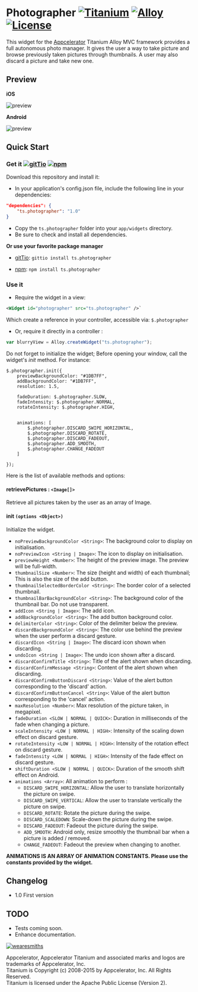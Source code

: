 # Photographer [![Titanium](http://www-static.appcelerator.com/badges/titanium-git-badge-sq.png)](http://www.appcelerator.com/titanium/) [![Alloy](http://www-static.appcelerator.com/badges/alloy-git-badge-sq.png)](http://www.appcelerator.com/alloy/) [![License](http://img.shields.io/badge/license-Apache%202.0-blue.svg?style=flat)](http://choosealicense.com/licenses/apache-2.0/)

This widget for the [Appcelerator](http://www.appcelerator.com) Titanium Alloy MVC framework
provides a full autonomous photo manager. It gives the user a way to take picture and browse
previously taken pictures through thumbnails. A user may also discard a picture and take new one.

## Preview

**iOS**

![preview](https://raw.githubusercontent.com/thesmiths-widgets/ts.photographer/doc/images/demo_ios.gif)

**Android**

![preview](https://raw.githubusercontent.com/thesmiths-widgets/ts.photographer/doc/images/demo_android.gif)

## Quick Start

### Get it [![gitTio](http://gitt.io/badge.png)](http://gitt.io/component/ts.photographer) [![npm](https://badge.fury.io/js/ts.blurryview.svg)](http://badge.fury.io/js/ts.photographer)

Download this repository and install it:

* In your application's config.json file, include the following line in your dependencies:

```json
"dependencies": {
    "ts.photographer": "1.0"
}
```

* Copy the `ts.photographer` folder into your `app/widgets` directory.
* Be sure to check and install all dependencies.


**Or use your favorite package manager** 

- [gitTio](http://gitt.io/cli): `gittio install ts.photographer`

- [npm](https://npmjs.com): `npm install ts.photographer`

### Use it

* Require the widget in a view:

```xml
<Widget id="photographer" src="ts.photographer" />`
```
Which create a reference in your controller, accessible via: `$.photographer`

* Or, require it directly in a controller :

```javascript
var blurryView = Alloy.createWidget("ts.photographer");
```

Do not forget to initialize the widget; Before opening your window, call the widget's *init* method. For instance:

```
$.photographer.init({
    previewBackgroundColor: "#1DB7FF",
    addBackgroundColor: "#1DB7FF",
    resolution: 1.5,

    fadeDuration: $.photographer.SLOW,
    fadeIntensity: $.photographer.NORMAL,
    rotateIntensity: $.photographer.HIGH,

    
    animations: [
        $.photographer.DISCARD_SWIPE_HORIZONTAL,
        $.photographer.DISCARD_ROTATE,
        $.photographer.DISCARD_FADEOUT,
        $.photographer.ADD_SMOOTH,
        $.photographer.CHANGE_FADEOUT
    ]

});
```

Here is the list of available methods and options:

#### retrievePictures : `<Image[]>`
Retrieve all pictures taken by the user as an array of Image. 

#### init `(options <Object>)`
Initialize the widget.

- `noPreviewBackgroundColor <String>`: The background color to display on initialisation.
- `noPreviewIcon <String | Image>`: The icon to display on initialisation.
- `previewHeight <Number>`: The height of the preview image. The preview will be full-width.
- `thumbnailSize <Number>`: The size (height and width) of each thumbnail; This is also the size of
  the add button.
- `thumbnailSelectedBorderColor <String>`: The border color of a selected thumbnail.
- `thumbnailBarBackgroundColor <String>`: The background color of the thumbnail bar. Do not use
  transparent.
- `addIcon <String | Image>`: The add icon.
- `addBackgroundColor <String>`: The add button background color.
- `delimiterColor <String>`: Color of the delimiter below the preview.
- `discardBackgroundColor <String>`: The color use behind the preview when the user perform a
  discard gesture.
- `discardIcon <String | Image>`: The discard icon shown when discarding.
- `undoIcon <String | Image>`: The undo icon shown after a discard.
- `discardConfirmTitle <String>`: Title of the alert shown when discarding.
- `discardConfirmMessage <String>`: Content of the alert shown when discarding.
- `discardConfirmButtonDiscard <String>`: Value of the alert button corresponding to the 'discard'
  action.
- `discardConfirmButtonCancel <String>`: Value of the alert button corresponding to the 'cancel'
  action.
- `maxResolution <Number>`: Max resolution of the picture taken, in megapixel.
- `fadeDuration <SLOW | NORMAL | QUICK>`: Duration in milliseconds of the fade when changing a picture.
- `scaleIntensity <LOW | NORMAL | HIGH>`: Intensity of the scaling down effect on discard gesture.
- `rotateIntensity <LOW | NORMAL | HIGH>`: Intensity of the rotation effect on discard gesture.
- `fadeIntensity <LOW | NORMAL | HIGH>`: Intensity of the fade effect on discard gesture.
- `shiftDuration <SLOW | NORMAL | QUICK>`: Duration of the smooth shift effect on Android.
- `animations <Array>`: All animation to perform :
    - `DISCARD_SWIPE_HORIZONTAL`: Allow the user to translate horizontally the picture on swipe.
    - `DISCARD_SWIPE_VERTICAL`: Allow the user to translate vertically the picture on swipe.
    - `DISCARD_ROTATE`: Rotate the picture during the swipe.
    - `DISCARD_SCALEDOWN`: Scale-down the picture during the swipe.
    - `DISCARD_FADEOUT`: Fadeout the picture during the swipe.
    - `ADD_SMOOTH`: Android only, resize smoothly the thumbnail bar when a picture is added /
      removed.
    - `CHANGE_FADEOUT`: Fadeout the preview when changing to another. 


**ANIMATIONS IS AN ARRAY OF ANIMATION CONSTANTS. Please use the constants provided by the widget.**

## Changelog
* 1.0 First version

## TODO
- Tests coming soon.
- Enhance documentation.

[![wearesmiths](http://wearesmiths.com/media/logoGitHub.png)](http://wearesmiths.com)

Appcelerator, Appcelerator Titanium and associated marks and logos are trademarks of Appcelerator, Inc.  
Titanium is Copyright (c) 2008-2015 by Appcelerator, Inc. All Rights Reserved.  
Titanium is licensed under the Apache Public License (Version 2).  
